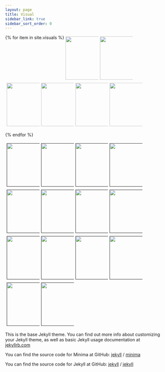 ```yaml
---
layout: page
title: Visual
sidebar_link: true
sidebar_sort_order: 0
---
```


<style>

.row {
    padding: 0;
    margin: 0;
    list-style: none;
    display: -webkit-box;
    display: -moz-box;
    display: -ms-flexbox;
    display: -webkit-flex;
    display: flex;
    -webkit-flex-flow: row;
    flex-wrap: wrap;
    flex-direction: row;
    justify-content: flex-start;
    align-items: stretch;     
}

section {
    display: flex;
    overflow: hidden;
    padding: 5px;
    flex: 0 1 20%;
    
   }
   img {    
    height: 140px;
    width: 140px;
    object-fit: cover;
 
   }
}

</style>


<div class="row"> 
{% for item in site.visuals %}
  
  <p>
  <section><div class="visual-thumbnail"><a href="{{ item.url }}"><img src="{{ item.thumbnail }}"></a></div></section> 
  <section><div class="visual-thumbnail"><a href="{{ item.url }}"><img src="{{ item.thumbnail }}"></a></div></section>  
  <section><div class="visual-thumbnail"><a href="{{ item.url }}"><img src="{{ item.thumbnail }}"></a></div></section>  
  <section><div class="visual-thumbnail"><a href="{{ item.url }}"><img src="{{ item.thumbnail }}"></a></div></section>  
  <section><div class="visual-thumbnail"><a href="{{ item.url }}"><img src="{{ item.thumbnail }}"></a></div></section>  
  <section><div class="visual-thumbnail"><a href="{{ item.url }}"><img src="{{ item.thumbnail }}"></a></div></section>  
  </p>


{% endfor %}

</div>

<div class="row"> 
  <section><div class="visual-thumbnail"><a href=""><img src="https://loremflickr.com/145/145/"></a></div></section>
  <section><div class="visual-thumbnail"><a href=""><img src="https://loremflickr.com/256/145/"></a></div></section>
  <section><div class="visual-thumbnail"><a href=""><img src="https://loremflickr.com/145/145/"></a></div></section>
  <section><div class="visual-thumbnail"><a href=""><img src="https://loremflickr.com/145/145/"></a></div></section>
  <section><div class="visual-thumbnail"><a href=""><img src="https://loremflickr.com/145/145/"></a></div></section>
  <section><div class="visual-thumbnail"><a href=""><img src="https://loremflickr.com/145/145/"></a></div></section>
  <section><div class="visual-thumbnail"><a href=""><img src="https://loremflickr.com/145/145/"></a></div></section>
  <section><div class="visual-thumbnail"><a href=""><img src="https://loremflickr.com/256/256/"></a></div></section>
  <section><div class="visual-thumbnail"><a href=""><img src="https://loremflickr.com/145/145/"></a></div></section>
  <section><div class="visual-thumbnail"><a href=""><img src="https://loremflickr.com/145/145/"></a></div></section>
  <section><div class="visual-thumbnail"><a href=""><img src="https://loremflickr.com/145/145/"></a></div></section>
  <section><div class="visual-thumbnail"><a href=""><img src="https://loremflickr.com/145/145/"></a></div></section>
  <section><div class="visual-thumbnail"><a href=""><img src="https://loremflickr.com/145/145/"></a></div></section>
  <section><div class="visual-thumbnail"><a href=""><img src="https://loremflickr.com/145/145/"></a></div></section>
</div>



This is the base Jekyll theme. You can find out more info about customizing your Jekyll theme, as well as basic Jekyll usage documentation at [jekyllrb.com](https://jekyllrb.com/)

You can find the source code for Minima at GitHub:
[jekyll][jekyll-organization] /
[minima](https://github.com/jekyll/minima)

You can find the source code for Jekyll at GitHub:
[jekyll][jekyll-organization] /
[jekyll](https://github.com/jekyll/jekyll)


[jekyll-organization]: https://github.com/jekyll
